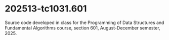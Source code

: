 # 202513-tc1031.601
Source code developed in class for the Programming of Data Structures and Fundamental Algorithms course, section 601, August-December semester, 2025.
